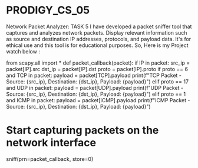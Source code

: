 # PRODIGY_CS_05
Network Packet Analyzer: TASK 5 I have developed a packet sniffer tool that captures and analyzes network packets. Display relevant information such as source and destination IP addresses, protocols, and payload data. It's for ethical use and this tool is for educational purposes.
 So, Here is my Project watch below :

from scapy.all import *
def packet_callback(packet):
    if IP in packet:
        src_ip = packet[IP].src
        dst_ip = packet[IP].dst
        proto = packet[IP].proto
        if proto == 6 and TCP in packet:
            payload = packet[TCP].payload
            print(f"TCP Packet - Source: {src_ip}, Destination: {dst_ip}, Payload: {payload}")
        elif proto == 17 and UDP in packet:
            payload = packet[UDP].payload
            print(f"UDP Packet - Source: {src_ip}, Destination: {dst_ip}, Payload: {payload}")
        elif proto == 1 and ICMP in packet:
            payload = packet[ICMP].payload
            print(f"ICMP Packet - Source: {src_ip}, Destination: {dst_ip}, Payload: {payload}")
# Start capturing packets on the network interface
  sniff(prn=packet_callback, store=0)
